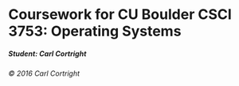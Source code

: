 # Coursework for CU Boulder CSCI 3753: Operating Systems
##### Student: Carl Cortright

###### &copy; 2016 Carl Cortright
